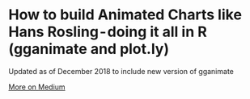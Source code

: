 # How to build Animated Charts like Hans Rosling - doing it all in R (gganimate and plot.ly)

Updated as of December 2018 to include new version of gganimate

[More on Medium](https://towardsdatascience.com/how-to-build-animated-charts-like-hans-rosling-doing-it-all-in-r-570efc6ba382)
